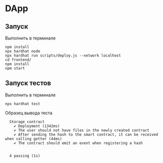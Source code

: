 # DApp

## Запуск

Выполнить в терминале

```
npm install
npx hardhat node
npx hardhat run scripts/deploy.js --network localhost
cd frontend/
npm install
npm start
```

## Запуск тестов

Выполнить в терминале

```
npx hardhat test
```
Образец вывода теста
```
  Storage contract
    ✔ Deployment (1342ms)
    ✔ The user should not have files in the newly created contract
    ✔ After sending the hash to the smart contract, it can be received when calling getter (44ms)
    ✔ The contract should emit an event when registering a hash


  4 passing (1s)
```

